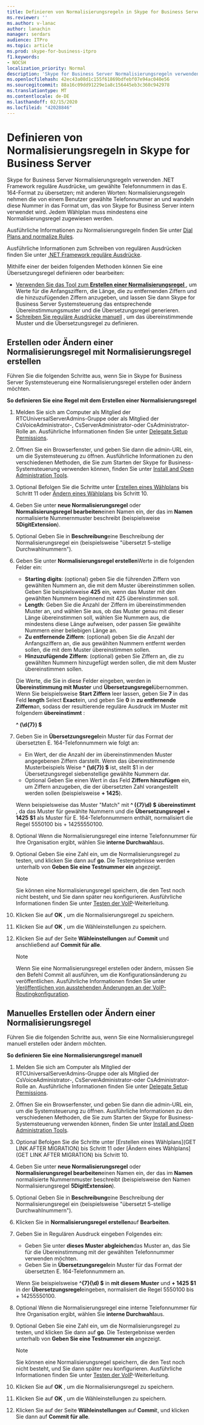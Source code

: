 ```yaml
---
title: Definieren von Normalisierungsregeln in Skype for Business Server
ms.reviewer: ''
ms.author: v-lanac
author: lanachin
manager: serdars
audience: ITPro
ms.topic: article
ms.prod: skype-for-business-itpro
f1.keywords:
- NOCSH
localization_priority: Normal
description: 'Skype for Business Server Normalisierungsregeln verwenden .NET Framework reguläre Ausdrücke, um gewählte Telefonnummern in das E. 164-Format zu übersetzen; mit anderen Worten: Normalisierungsregeln nehmen die von einem Benutzer gewählte Telefonnummer an und wandeln diese Nummer in das Format um, das von Skype for Business Server intern verwendet wird. Jedem Wählplan muss mindestens eine Normalisierungsregel zugewiesen werden.'
ms.openlocfilehash: 42ec43a08d1c155f61869bdfebf07e94ac040e56
ms.sourcegitcommit: 88a16c09dd91229e1a8c156445eb3c360c942978
ms.translationtype: MT
ms.contentlocale: de-DE
ms.lasthandoff: 02/15/2020
ms.locfileid: "42028846"
---
```

# <a name="defining-normalization-rules-in-skype-for-business-server"></a>Definieren von Normalisierungsregeln in Skype for Business Server

Skype for Business Server Normalisierungsregeln verwenden .NET Framework reguläre Ausdrücke, um gewählte Telefonnummern in das E. 164-Format zu übersetzen; mit anderen Worten: Normalisierungsregeln nehmen die von einem Benutzer gewählte Telefonnummer an und wandeln diese Nummer in das Format um, das von Skype for Business Server intern verwendet wird. Jedem Wählplan muss mindestens eine Normalisierungsregel zugewiesen werden.

Ausführliche Informationen zu Normalisierungsregeln finden Sie unter [Dial Plans and normalize Rules](https://technet.microsoft.com/library/gg413082(v=ocs.15).aspx).

Ausführliche Informationen zum Schreiben von regulären Ausdrücken finden Sie unter [.NET Framework reguläre Ausdrücke](http://go.microsoft.com/fwlink/p/?linkId=140927).

Mithilfe einer der beiden folgenden Methoden können Sie eine Übersetzungsregel definieren oder bearbeiten:
- [Verwenden Sie das Tool zum **Erstellen einer Normalisierungsregel** ](#create-or-modify-a-normalization-rule-by-using-build-a-normalization-rule) , um Werte für die Anfangsziffern, die Länge, die zu entfernenden Ziffern und die hinzuzufügenden Ziffern anzugeben, und lassen Sie dann Skype for Business Server Systemsteuerung das entsprechende Übereinstimmungsmuster und die Übersetzungsregel generieren.
- [Schreiben Sie reguläre Ausdrücke manuell](#create-or-modify-a-normalization-rule-manually) , um das übereinstimmende Muster und die Übersetzungsregel zu definieren. 

## <a name="create-or-modify-a-normalization-rule-by-using-build-a-normalization-rule"></a>Erstellen oder Ändern einer Normalisierungsregel mit Normalisierungsregel erstellen

Führen Sie die folgenden Schritte aus, wenn Sie in Skype for Business Server Systemsteuerung eine Normalisierungsregel erstellen oder ändern möchten. 

**So definieren Sie eine Regel mit dem Erstellen einer Normalisierungsregel**

1. Melden Sie sich am Computer als Mitglied der RTCUniversalServerAdmins-Gruppe oder als Mitglied der CsVoiceAdministrator-, CsServerAdministrator-oder CsAdministrator-Rolle an. Ausführliche Informationen finden Sie unter [Delegate Setup Permissions](https://technet.microsoft.com/library/gg412735(v=ocs.15).aspx).
2. Öffnen Sie ein Browserfenster, und geben Sie dann die admin-URL ein, um die Systemsteuerung zu öffnen. Ausführliche Informationen zu den verschiedenen Methoden, die Sie zum Starten der Skype for Business-Systemsteuerung verwenden können, finden Sie unter [Install and Open Administration Tools](../../management-tools/install-and-open-administrative-tools.md).
3. Optional Befolgen Sie die Schritte unter [Erstellen eines Wählplans](https://docs.microsoft.com/skypeforbusiness/deploy/deploy-enterprise-voice/dial-plans#to-create-a-dial-plan) bis Schritt 11 oder [Ändern eines Wählplans](https://docs.microsoft.com/skypeforbusiness/deploy/deploy-enterprise-voice/dial-plans#to-modify-a-dial-plan) bis Schritt 10. 
4. Geben Sie unter **neue Normalisierungsregel** oder **Normalisierungsregel bearbeiten**einen Namen ein, der das im **Namen** normalisierte Nummernmuster beschreibt (beispielsweise **5DigitExtension**).
5. Optional Geben Sie in **Beschreibung**eine Beschreibung der Normalisierungsregel ein (beispielsweise "übersetzt 5-stellige Durchwahlnummern").
6. Geben Sie unter **Normalisierungsregel erstellen**Werte in die folgenden Felder ein:
    - **Starting digits**: (optional) geben Sie die führenden Ziffern von gewählten Nummern an, die mit dem Muster übereinstimmen sollen. Geben Sie beispielsweise **425** ein, wenn das Muster mit den gewählten Nummern beginnend mit 425 übereinstimmen soll.
    - **Length**: Geben Sie die Anzahl der Ziffern im übereinstimmenden Muster an, und wählen Sie aus, ob das Muster genau mit dieser Länge übereinstimmen soll, wählen Sie Nummern aus, die mindestens diese Länge aufweisen, oder passen Sie gewählte Nummern einer beliebigen Länge an.
    - **Zu entfernende Ziffern**: (optional) geben Sie die Anzahl der Anfangsziffern an, die aus gewählten Nummern entfernt werden sollen, die mit dem Muster übereinstimmen sollen.
    - **Hinzuzufügende Ziffern**: (optional) geben Sie Ziffern an, die zu gewählten Nummern hinzugefügt werden sollen, die mit dem Muster übereinstimmen sollen.
    
    Die Werte, die Sie in diese Felder eingeben, werden in **Übereinstimmung mit Muster** und **Übersetzungsregel**übernommen. Wenn Sie beispielsweise **Start Ziffern** leer lassen, geben Sie **7** in das Feld **length** Select **Exact**ein, und geben Sie **0** in **zu entfernende Ziffern**an, sodass der resultierende reguläre Ausdruck im Muster mit folgendem **übereinstimmt** :

    **^ (\d{7}) $**

7. Geben Sie in **Übersetzungsregel**ein Muster für das Format der übersetzten E. 164-Telefonnummern wie folgt an:
    - Ein Wert, der die Anzahl der im übereinstimmenden Muster angegebenen Ziffern darstellt. Wenn das übereinstimmende Musterbeispiels Weise **^ (\d{7}) $** ist, stellt $1 in der Übersetzungsregel siebenstellige gewählte Nummern dar.
    - Optional Geben Sie einen Wert in das Feld **Ziffern hinzufügen** ein, um Ziffern anzugeben, die der übersetzten Zahl vorangestellt werden sollen (beispielsweise **+ 1425**).
    
    Wenn beispielsweise das Muster "Match" mit **^ ({7}\d) $** **übereinstimmt** , da das Muster für gewählte Nummern und die **Übersetzungsregel** **+ 1425 $1** als Muster für E. 164-Telefonnummern enthält, normalisiert die Regel 5550100 bis + 14255550100.

8. Optional Wenn die Normalisierungsregel eine interne Telefonnummer für Ihre Organisation ergibt, wählen Sie **interne Durchwahl**aus.
9. Optional Geben Sie eine Zahl ein, um die Normalisierungsregel zu testen, und klicken Sie dann auf **go**. Die Testergebnisse werden unterhalb von **Geben Sie eine Testnummer ein** angezeigt.
    > [!Note] 
    > Sie können eine Normalisierungsregel speichern, die den Test noch nicht besteht, und Sie dann später neu konfigurieren. Ausführliche Informationen finden Sie unter [Testen der VoIP](https://technet.microsoft.com/library/gg398915(v=ocs.15).aspx)-Weiterleitung. 

10. Klicken Sie auf **OK** , um die Normalisierungsregel zu speichern.
11. Klicken Sie auf **OK** , um die Wähleinstellungen zu speichern.
12. Klicken Sie auf der Seite **Wähleinstellungen** auf **Commit** und anschließend auf **Commit für alle**. 
    > [!Note]
    > Wenn Sie eine Normalisierungsregel erstellen oder ändern, müssen Sie den Befehl Commit all ausführen, um die Konfigurationsänderung zu veröffentlichen. Ausführliche Informationen finden Sie unter [Veröffentlichen von ausstehenden Änderungen an der VoIP-Routingkonfiguration](https://technet.microsoft.com/library/gg413088(v=ocs.15).aspx). 

## <a name="create-or-modify-a-normalization-rule-manually"></a>Manuelles Erstellen oder Ändern einer Normalisierungsregel

Führen Sie die folgenden Schritte aus, wenn Sie eine Normalisierungsregel manuell erstellen oder ändern möchten.

**So definieren Sie eine Normalisierungsregel manuell**

1. Melden Sie sich am Computer als Mitglied der RTCUniversalServerAdmins-Gruppe oder als Mitglied der CsVoiceAdministrator-, CsServerAdministrator-oder CsAdministrator-Rolle an. Ausführliche Informationen finden Sie unter [Delegate Setup Permissions](https://technet.microsoft.com/library/gg412735(v=ocs.15).aspx).
2. Öffnen Sie ein Browserfenster, und geben Sie dann die admin-URL ein, um die Systemsteuerung zu öffnen. Ausführliche Informationen zu den verschiedenen Methoden, die Sie zum Starten der Skype for Business-Systemsteuerung verwenden können, finden Sie unter [Install and Open Administration Tools](../../management-tools/install-and-open-administrative-tools.md).
3. Optional Befolgen Sie die Schritte unter [Erstellen eines Wählplans](GET LINK AFTER MIGRATION) bis Schritt 11 oder [Ändern eines Wählplans](GET LINK AFTER MIGRATION) bis Schritt 10.  
4. Geben Sie unter **neue Normalisierungsregel** oder **Normalisierungsregel bearbeiten**einen Namen ein, der das im **Namen** normalisierte Nummernmuster beschreibt (beispielsweise den Namen Normalisierungsregel **5DigitExtension**).
5. Optional Geben Sie in **Beschreibung**eine Beschreibung der Normalisierungsregel ein (beispielsweise "übersetzt 5-stellige Durchwahlnummern").
6. Klicken Sie in **Normalisierungsregel erstellen**auf **Bearbeiten**.
7. Geben Sie in Regulären Ausdruck eingeben Folgendes ein:
    - Geben Sie unter **dieses Muster abgleichen**das Muster an, das Sie für die Übereinstimmung mit der gewählten Telefonnummer verwenden möchten.
    - Geben Sie in **Übersetzungsregel**ein Muster für das Format der übersetzten E. 164-Telefonnummern an.

    Wenn Sie beispielsweise **^{7}(\d) $** in **mit diesem Muster** und **+ 1425 $1** in der **Übersetzungsregel**eingeben, normalisiert die Regel 5550100 bis + 14255550100.

8. Optional Wenn die Normalisierungsregel eine interne Telefonnummer für Ihre Organisation ergibt, wählen Sie **interne Durchwahl**aus.
9. Optional Geben Sie eine Zahl ein, um die Normalisierungsregel zu testen, und klicken Sie dann auf **go**. Die Testergebnisse werden unterhalb von **Geben Sie eine Testnummer ein** angezeigt.

    > [!Note]
    > Sie können eine Normalisierungsregel speichern, die den Test noch nicht besteht, und Sie dann später neu konfigurieren. Ausführliche Informationen finden Sie unter [Testen der VoIP](https://technet.microsoft.com/library/gg398915(v=ocs.15).aspx)-Weiterleitung. 

10. Klicken Sie auf **OK** , um die Normalisierungsregel zu speichern.
11. Klicken Sie auf **OK** , um die Wähleinstellungen zu speichern.
12. Klicken Sie auf der Seite **Wähleinstellungen** auf **Commi**t, und klicken Sie dann auf **Commit für alle**. 
